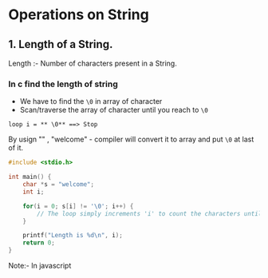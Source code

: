 # Operations on String

## 1. Length of a String.

Length :- Number of characters present in a String. 

### In c find the length of string

- We have to find the `\0` in array of character
- Scan/traverse the array of character until you reach to `\0`

`loop i = ** \0** ==> Stop`

By usign "" , "welcome" - compiler will convert it to array and put `\0` at last of it. 


```c
#include <stdio.h>

int main() {
    char *s = "welcome";
    int i;

    for(i = 0; s[i] != '\0'; i++) {
        // The loop simply increments 'i' to count the characters until it reaches null
    }

    printf("Length is %d\n", i);
    return 0;
}

```

Note:- In javascript 










